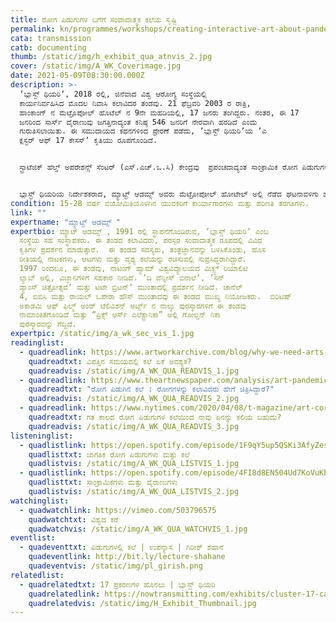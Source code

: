 ```yaml
---
title: ರೋಗ ಪಿಡುಗುಗಳ ಬಗೆಗೆ ಸಂವಾದಾತ್ಮಕ ಕಲೆಯ ಸೃಷ್ಟಿ
permalink: kn/programmes/workshops/creating-interactive-art-about-pandemics/
cata: transmission
catb: documenting
thumb: /static/img/h_exhibit_qua_atnvis_2.jpg
cover: /static/img/A_WK_Coverimage.jpg
date: 2021-05-09T08:30:00.000Z
description: >-
  ʼಬ್ಲಾಸ್ಟ್‌ ಥಿಯರಿʼ, 2018 ರಲ್ಲಿ, ಜಿನೆವಾದ ವಿಶ್ವ ಆರೋಗ್ಯ ಸಂಸ್ಥೆಯಲ್ಲಿ
  ಕಾರ್ಯನಿರ್ವಹಿಸಿದ ಮೊದಲ ನಿವಾಸಿ ಕಲಾವಿದರ ತಂಡವು. 21 ಫೆಬ್ರವರಿ 2003 ರ ರಾತ್ರಿ,
  ಹಾಂಕಾಂಗ್‌ ನ ಮೆಟ್ರೊಪೋಲ್‌ ಹೊಟೆಲ್‌ ನ 9ನೇ ಮಹಡಿಯಲ್ಲಿ, 17 ಜನರು ತಂಗಿದ್ದರು. ನಂತರ, ಈ 17
  ಜನರಿಂದ ಸಾರ್ಸ್ ವೈರಾಣುವು ಜಗತ್ತಿನಾದ್ಯಂತ ಕನಿಷ್ಠ 546 ಜನರಿಗೆ ನೇರವಾಗಿ ಹರಡಿದೆ ಎಂದು
  ಗುರುತಿಸಲಾಯಿತು. ಈ ಸಮುದಾಯದ ಕಥನಗಳಿಂದ ಪ್ರೇರಣೆ ಪಡೆದು, ʼಬ್ಲಾಸ್ಟ್‌ ಥಿಯರಿʼಯ ʼಎ
  ಕ್ಲಸ್ಟರ್‌ ಆಫ್‌ 17 ಕೇಸಸ್‌ʼ ಕೃತಿಯು ರೂಪಗೊಂಡಿದೆ.


  ಸ್ಟ್ರಾಟೆಜಿಕ್‌ ಹೆಲ್ತ್‌ ಅಪರೇಶನ್ಸ್‌ ಸೆಂಟರ್ (ಎಸ್.ಎಚ್.ಒ.ಸಿ) ಕೇಂದ್ರವು  ಪ್ರಪಂಚದಾದ್ಯಂತ ಸಾಂಕ್ರಾಮಿಕ ರೋಗ ಪಿಡುಗುಗಳನ್ನು ಪತ್ತೆ ಮಾಡಿ, ಸೂಕ್ತ ಅಂತರರಾಷ್ಟ್ರೀಯ ಸಹಯೋಗವನ್ನು ಕೋರುತ್ತದೆ.  ʼಬ್ಲಾಸ್ಟ್‌ ಥಿಯರಿʼಯ ನಿವಾಸಿ ಕಲಾವಿದರು, ಈ ಸ್ವಾಸ್ಥ್ಯ ಕೇಂದ್ರದ ಮುಖ್ಯ ಸಿಬ್ಬಂದಿಯನ್ನು ಸಂದರ್ಶಿಸಲು ಮೂರು ಬಾರಿ ಪ್ರವಾಸ ಕೈಗೊಂಡರು.  21 ಫೆಬ್ರವರಿ 2003 ರ ರಾತ್ರಿ, ಸಾಂಕ್ರಾಮಿಕ ರೋಗಶಾಸ್ತ್ರಜ್ಞರು, ಮೆಟ್ರೊಪೋಲ್‌ ಹೋಟೇಲ್‌ ಅಲ್ಲಿರುವ ಪ್ರತಿಯೊಬ್ಬ ಅತಿಥಿಯ ಚಲನವಲನಗಳ ಬಗೆಗೆ ಮಾಹಿತಿ ಸಂಗ್ರಹಿಸಿ ಅಧ್ಯಯನ ಮಾಡಿದರು. ಕೋಣೆಗಳ ನಡುವೆ ಗಾಳಿಯ ಹರಿವನ್ನು ಸಹ ಪತ್ತೆ ಹಚ್ಚಿ ಪರೀಕ್ಷೆ ನೆಡೆಸಿದರು. ಈ ಎಲ್ಲ ಪ್ರಕ್ರಿಯೆಯನ್ನೂ ಕಲಾವಿದ ತಂಡದ ಸದಸ್ಯರು ಗಮನಿಸಿದರು. 


  ಬ್ಲಾಸ್ಟ್‌ ಥಿಯರಿಯ ನಿರ್ದೇಶಕರಾದ, ಮ್ಯಾಟ್ಟ್‌ ಆಡಮ್ಸ್ ಅವರು ಮೆಟ್ರೋಪೋಲ್‌ ಹೋಟೇಲ್‌ ಅಲ್ಲಿ ನೆಡೆದ ಘಟನಾವಳಿಗು ಹಾಗೂ ಆ ಪ್ರಕರಣದಿಂದ ಪ್ರೇರಿತರಾಗಿ, ರಚಿಸಿದ ಪರಸ್ಪರ ಸಂವಾದಾತ್ಮಕ ಪ್ರದರ್ಶಿಕೆಯ ಪ್ರತಿ ಹಂತವನ್ನೂ ಈ ತರಗತಿಯ ಮುಖೇಣ ಚರ್ಚಿಸಲಿದ್ದಾರೆ.
condition: 15-28 ವರ್ಷ ವಯೋಮಿತಿಯೊಳಗಿನ ಯುವಕರಿಗೆ ಕಾರ್ಯಾಗಾರಗಳು ಮತ್ತು ಪರಿಣತಿ ತರಗತಿಗಳು.
link: ""
expertname: "ಮ್ಯಾಟ್ಟ್‌ ಆಡಮ್ಸ್ "
expertbio: ಮ್ಯಾಟ್‌ ಆಡಮ್ಸ್ , 1991 ರಲ್ಲಿ ಸ್ಥಾಪನೆಗೊಂಡಿರುವ, ʼಬ್ಲಾಸ್ಟ್‌ ಥಿಯರಿʼ ಎಂಬ
  ಸಂಸ್ಥೆಯ ಸಹ ಸಂಸ್ಥಾಪಕರು. ಈ ತಂಡದ ಕಲಾವಿದರು, ಪರಸ್ಪರ ಸಂವಾದಾತ್ಮಕ ರೂಪದಲ್ಲಿ ವಿವಿಧ
  ಕೃತಿಗಳ ಪ್ರದರ್ಶನ ಮಾಡುತ್ತಾರೆ.  ಈ ತಂಡದ ಸದಸ್ಯರು, ತಂತ್ರಜ್ಞಾನವನ್ನು ಬಳಸಿಕೊಂಡು, ಹೊಸ
  ರೀತಿಯಲ್ಲಿ ನಾಟಕಗಳು, ಆಟಗಳು ಮತ್ತು ದೃಶ್ಯ ಕಲೆಯನ್ನು ರಚಿಸುವಲ್ಲಿ ಸುಪ್ರಸಿದ್ಧರಾಗಿದ್ದಾರೆ.
  1997 ರಿಂದಲೂ, ಈ ತಂಡವು, ನಾಟಿಂಗ್‌ ಹ್ಯಾಮ್‌ ವಿಶ್ವವಿದ್ಯಾಲಯದ ಮಿಕ್ಸ್ಡ್‌ ರಿಯಾಲಿಟಿ
  ಲ್ಯಾಬ್‌ ಅಲ್ಲಿ, ವಿಜ್ಞಾನಿಗಳಿಗೆ ಸಹಕಾರ ನೀಡಿದೆ. ʼದಿ ವೆನ್ನೀಸ್‌ ಬಿನಾಲೆʼ, ʼಸನ್‌
  ಡ್ಯಾಂಸ್‌ ಚಿತ್ರೋತ್ಸವʼ ಮತ್ತು ಟಟೇ ಬ್ರಿಟನ್‌ʼ ಮುಂತಾದಲ್ಲಿ ಪ್ರದರ್ಶನ ನೀಡಿದೆ. ಚಾನೆಲ್‌
  4, ಬಿಬಿಸಿ ಮತ್ತು ರಾಯಲ್‌ ಒಪೇರಾ ಹೌಸ್‌ ಮುಂತಾದವು ಈ ತಂಡದ ಮುಖ್ಯ ನಿಯೋಜಕರು.  ಬಿರಿಟಿಷ್‌
  ಅಕಾಡಮಿ ಆಫ್‌ ಫಿಲ್ಮ್‌ ಅಂಡ್‌ ಟೆಲಿವಿಶನ್‌ ಆರ್ಟ್ಸ್‌ ನ ನಾಲ್ಕು ಪುರಸ್ಕಾರಗಳಿಗೆ ಈ ತಂಡವು
  ನಾಮಾಂಕಿತಗೊಂಡಿದೆ ಮತ್ತು “ಪ್ರಿಕ್ಸ್‌ ಆರ್ಸ್‌ ಎಲೆಕ್ಟ್ರಾನಿಕಾ” ಅಲ್ಲಿ ಗೋಲ್ಡನ್‌ ನಿಕಾ
  ಪುರಸ್ಕಾರವನ್ನು ಗೆದ್ದಿದೆ.
expertpic: /static/img/a_wk_sec_vis_1.jpg
readinglist:
  - quadreadlink: https://www.artworkarchive.com/blog/why-we-need-arts-in-times-of-crisis
    quadreadtxt: ವಿಪತ್ತಿನ ಸಮಯದಲ್ಲಿ ಕಲೆ ಏಕೆ ಅವಶ್ಯಕ?
    quadreadvis: /static/img/A_WK_QUA_READVIS_1.jpg
  - quadreadlink: https://www.theartnewspaper.com/analysis/art-pandemic
    quadreadtxt: "ರೋಗ ಪಿಡುಗಿನ ಕಲೆ : ರೋಗಗಳನ್ನು ಕಲಾವಿದರು ಹೇಗೆ ಚಿತ್ರಿಸಿದ್ದಾರೆ?"
    quadreadvis: /static/img/A_WK_QUA_READVIS_2.jpg
  - quadreadlink: https://www.nytimes.com/2020/04/08/t-magazine/art-coronavirus.html
    quadreadtxt: ಗತ ಕಾಲದ ರೋಗ ಪಿಡುಗುಗಳ ಕಲೆಯಿಂದ ನಾವು ಏನನ್ನು ಕಲಿಯ ಬಹುದು?
    quadreadvis: /static/img/A_WK_QUA_READVIS_3.jpg
listeninglist:
  - quadlistlink: https://open.spotify.com/episode/1F9qY5up5QSKi3AfyZeskS
    quadlisttxt: ಜಾಗತಿಕ ರೋಗ ಪಿಡುಗುಗಳು ಮತ್ತು ಕಲೆ
    quadlistvis: /static/img/A_WK_QUA_LISTVIS_1.jpg
  - quadlistlink: https://open.spotify.com/episode/4FI8d8EN504Ud7KoVuKbDM
    quadlisttxt: ಸಾಂಕ್ರಾಮಿಕಗಳು ಮತ್ತು ವೈರಾಣುಗಳು
    quadlistvis: /static/img/A_WK_QUA_LISTVIS_2.jpg
watchinglist:
  - quadwatchlink: https://vimeo.com/503796575
    quadwatchtxt: ವಿಶ್ವದ ಕರೆ
    quadwatchvis: /static/img/A_WK_QUA_WATCHVIS_1.jpg
eventlist:
  - quadeventtxt: ಪಿಡುಗುಗಳಲ್ಲಿ ಕಲೆ | ಉಪನ್ಯಾಸ | ಗಿರೀಶ್‌ ಶಹಾನೆ
    quadeventlink: http://bit.ly/lecture-shahane
    quadeventvis: /static/img/pl_girish.png
relatedlist:
  - quadrelatedtxt: 17 ಪ್ರಕರಣಗಳ ಹೊನಲು | ಬ್ಲಾಸ್ಟ್‌ ಥಿಯರಿ
    quadrelatedlink: https://nowtransmitting.com/exhibits/cluster-17-cases/
    quadrelatedvis: /static/img/H_Exhibit_Thumbnail.jpg
---
```

